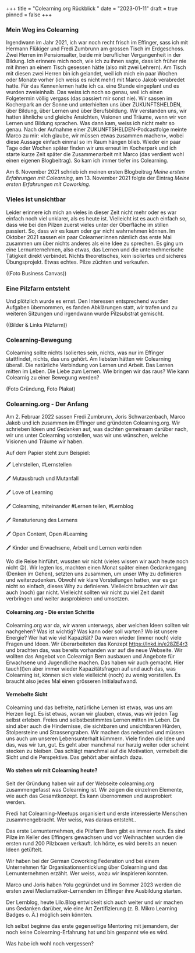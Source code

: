 +++
title = "Colearning.org Rückblick "
date = "2023-01-11"
draft = true
pinned = false
+++
### Mein Weg ins Colearning

Irgendwann im Jahr 2021, ich war noch recht frisch im Effinger, sass ich mit Hermann Flükiger und Fredi Zumbrunn am grossen Tisch im Erdgeschoss. Zwei Herren im Pensionsalter, beide mir beruflicher Vergangenheit in der Bildung. Ich erinnere mich noch, wie ich zu ihnen sagte, dass ich früher nie mit ihnen an einem Tisch gesessen hätte (also mit zwei Lehrern). Am Tisch mit diesen zwei Herren bin ich gelandet, weil ich mich ein paar Wochen oder Monate vorher (ich weiss es nicht mehr) mit Marco Jakob verabredet hatte. Für das Kennenlernen hatte ich ca. eine Stunde eingeplant und es wurden zweieinhalb. Das weiss ich noch so genau, weil ich einen Folgetermin völlig vergass (das passiert mir sonst nie). Wir sassen im Kocherpark an der Sonne und unterhielten uns über ZUKUNFTSHELDEN, über Bildung, über Lernen und über Berufsbildung. Wir verstanden uns, wir hatten ähnliche und gleiche Ansichten, Visionen und Träume, wenn wir von Lernen und Bildung sprachen. Was dann kam, weiss ich nicht mehr so genau. Nach der Aufnahme einer ZUKUNFTSHELDEN-Podcastfolge meinte Marco zu mir: «Ich glaube, wir müssen etwas zusammen machen», wobei diese Aussage einfach einmal so im Raum hängen blieb. Wieder ein paar Tage oder Wochen später finden wir uns erneut im Kocherpark und ich starte kurze Zeit später die Zusammenarbeit mit Marco (das verdient wohl einen eigenen Blogbeitrag). So kam ich immer tiefer ins Colearning.

Am 6. November 2021 schrieb ich meinen ersten Blogbeitrag *Meine ersten Erfahrungen mit Colearning*, am 13. November 2021 folgte der Eintrag *Meine ersten Erfahrungen mit Coworking*. 

### Vieles ist unsichtbar

Leider erinnere ich mich an vieles in dieser Zeit nicht mehr oder es war einfach noch viel unklarer, als es heute ist. Vielleicht ist es auch einfach so, dass wie bei den Pilzen zuerst vieles unter der Oberfläche im stillen passiert. So, dass wir es kaum oder gar nicht wahrnehmen können. Im Oktober 2021 sassen ein paar Colearner:innen nämlich das erste Mal zusammen um über nichts anderes als eine Idee zu sprechen. Es ging um eine Lernunternehmen, also etwas, das Lernen und die unternehmerische Tätigkeit direkt verbindet. Nichts theoretisches, kein isoliertes und sicheres Übungsprojekt. Etwas echtes. Pilze züchten und verkaufen. 

((Foto Business Canvas))

### Eine Pilzfarm entsteht

Und plötzlich wurde es ernst. Den Interessen entsprechend wurden Aufgaben übernommen, es fanden Abklärungen statt, wir trafen und zu weiteren Sitzungen und irgendwann wurde Pilzsubstrat gemischt. 

((Bilder & Links Pilzfarm))

### Colearning-Bewegung

Colearning sollte nichts Isoliertes sein, nichts, was nur im Effinger stattfindet, nichts, das uns gehört. Am liebsten hätten wir Colearning überall. Die natürliche Verbindung von Lernen und Arbeit. Das Lernen mitten im Leben. Die Liebe zum Lernen. Wie bringen wir das raus? Wie kann Colearnig zu einer Bewegung werden?

(Foto Gründung, Foto Plakat) 

### Colearning.org - Der Anfang

Am 2. Februar 2022 sassen Fredi Zumbrunn, Joris Schwarzenbach, Marco Jakob und ich zusammen im Effinger und gründeten Colearning.org. Wir schrieben Ideen und Gedanken auf, was dachten gemeinsam darüber nach, wir uns unter Colearning vorstellen, was wir uns wünschen, welche Visionen und Träume wir haben. 

Auf dem Papier steht zum Beispiel: 

🖊️ Lehrstellen, #Lernstellen

🖊️ Mutausbruch und Mutanfall

🖊️ Love of Learning

🖊️ Colearning, miteinander #Lernen teilen, #Lernblog

🖊️ Renaturierung des Lernens

🖊️ Open Content, Open #Learning 

🖊️ Kinder und Erwachsene, Arbeit und Lernen verbinden

Wo die Reise hinführt, wussten wir nicht (vieles wissen wir auch heute noch nicht 😉). Wir legten los, machten einen Monat später einen Gedankengang (Denken im Gehen), setzten uns zusammen, um unser Why zu definieren und weiterzudenken. Obwohl wir klare Vorstellungen hatten, war es gar nicht so einfach, dieses Why zu definieren. Vielleicht brauchten wir das auch (noch) gar nicht. Vielleicht sollten wir nicht zu viel Zeit damit verbringen und weiter ausprobieren und umsetzen.

#### Colearning.org - Die ersten Schritte

Colearning.org war da, wir waren unterwegs, aber welchen Ideen sollten wir nachgehen? Was ist wichtig? Was kann oder soll warten? Wo ist unsere Energie? Wer hat wie viel Kapazität? Da waren wieder (immer noch) viele Fragen und Ideen. Wir überarbeiteten das Konzept https://lnkd.in/e28ZE4r3 und brachten das, was bereits vorhanden war auf die neue Webseite. Wir wollten das Angebot von Colearnign Bern ausbauen und Angebote für Erwachsene und Jugendliche machen. Das haben wir auch gemacht. Hier tauch(t)en aber immer wieder Kapazitätsfragen auf und auch das, was Colearning ist, können sich viele vielleicht (noch) zu wenig vorstellen. Es braucht also jedes Mal einen grösseren Initialaufwand. 

#### Vernebelte Sicht

Colearning und das befreite, natürliche Lernen ist etwas, was uns am Herzen liegt. Es ist etwas, woran wir glauben, etwas, was wir jeden Tag selbst erleben. Freies und selbstbestimmtes Lernen mitten im Leben. Da sind aber auch die Hindernisse, die sichtbaren und unsichtbaren Hürden, Stolpersteine und Strassengraben. Wir machen das nebenbei und müssen uns auch um unseren Lebensunterhalt kümmern. Viele finden die Idee und das, was wir tun, gut. Es geht aber manchmal nur harzig weiter oder scheint stecken zu bleiben. Das schlägt manchmal auf die Motivation, vernebelt die Sicht und die Perspektive. Das gehört aber einfach dazu. 

#### Wo stehen wir mit Colearning heute?

Seit der Gründung haben wir auf der Webseite colearning.org zusammengefasst was Colearning ist. Wir zeigen die einzelnen Elemente, wie auch das Gesamtkonzept. Es kann übernommen und ausprobiert werden.

Fredi hat Colearning-Meetups organisiert und erste interessierte Menschen zusammengebracht. Wer weiss, was daraus entsteht.. 

Das erste Lernunternehmen, die Pilzfarm Bern gibt es immer noch. Es sind Pilze im Keller des Effingers gewachsen und vor Weihnachten wurden die ersten rund 200 Pilzboxen verkauft. Ich hörte, es wird bereits an neuen Ideen getüftelt.

Wir haben bei der German Coworking Federation und bei einem Unternehmen für Organisationsenticklung über Colearning und das Lernunternehmen erzählt. Wer weiss, wozu wir inspirieren konnten.

Marco und Joris haben Yolu gegründet und im Sommer 2023 werden die ersten zwei Mediamatiker-Lernenden im Effinger ihre Ausbildung starten. 

Der Lernblog, heute Lilo.Blog entwickelt sich auch weiter und wir machen uns Gedanken darüber, wie eine Art Zertifizierung (z. B. Mikro Learning Badges o. Ä.) möglich sein könnten. 

Ich selbst beginne das erste gegenseitige Mentoring mit jemandem, der noch keine Colearning-Erfahrung hat und bin gespannt wie es wird. 

Was habe ich wohl noch vergessen?